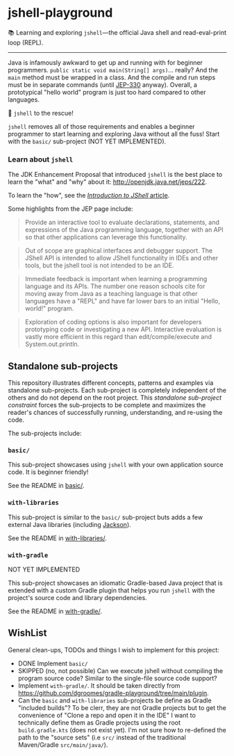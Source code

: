 # jshell-playground

📚 Learning and exploring `jshell`—the official Java shell and read-eval-print loop (REPL).

---

Java is infamously awkward to get up and running with for beginner programmers. `public static void main(String[] args)`... really?
And the `main` method must be wrapped in a class. And the compile and run steps must be in separate commands (until [JEP-330](https://openjdk.java.net/jeps/330) anyway).
Overall, a prototypical "hello world" program is just too hard compared to other languages.
 
🚀 `jshell` to the rescue!

`jshell` removes all of those requirements and enables a beginner programmer to start learning and exploring Java
without all the fuss! Start with the `basic/` sub-project (NOT YET IMPLEMENTED).

### Learn about `jshell`

The JDK Enhancement Proposal that introduced `jshell` is the best place to learn the "what" and "why" about it: <http://openjdk.java.net/jeps/222>.

To learn the "how", see the [*Introduction to JShell* article](https://docs.oracle.com/en/java/javase/14/jshell/introduction-jshell.html#GUID-630F27C8-1195-4989-9F6B-2C51D46F52C8).

Some highlights from the JEP page include:

> Provide an interactive tool to evaluate declarations, statements, and expressions of the Java programming language, together with an API so that other applications can leverage this functionality.

> Out of scope are graphical interfaces and debugger support. The JShell API is intended to allow JShell functionality in IDEs and other tools, but the jshell tool is not intended to be an IDE.

> Immediate feedback is important when learning a programming language and its APIs. The number one reason schools cite for moving away from Java as a teaching language is that other languages have a "REPL" and have far lower bars to an initial "Hello, world!" program.

> Exploration of coding options is also important for developers prototyping code or investigating a new API. Interactive evaluation is vastly more efficient in this regard than edit/compile/execute and System.out.println.

## Standalone sub-projects

This repository illustrates different concepts, patterns and examples via standalone sub-projects. Each sub-project is
completely independent of the others and do not depend on the root project. This _standalone sub-project constraint_
forces the sub-projects to be complete and maximizes the reader's chances of successfully running, understanding, and
re-using the code.

The sub-projects include:

### `basic/`

This sub-project showcases using `jshell` with your own application source code. It is beginner friendly!

See the README in [basic/](basic/).

### `with-libraries`

This sub-project is similar to the `basic/` sub-project buts adds a few external Java libraries (including [Jackson](https://github.com/FasterXML/jackson)).

See the README in [with-libraries/](with-libraries/).

### `with-gradle`

NOT YET IMPLEMENTED

This sub-project showcases an idiomatic Gradle-based Java project that is extended with a custom Gradle plugin that helps
you run `jshell` with the project's source code and library dependencies.

See the README in [with-gradle/](with-gradle/).

## WishList

General clean-ups, TODOs and things I wish to implement for this project:

* DONE Implement `basic/`
* SKIPPED (no, not possible) Can we execute jshell without compiling the program source code? Similar to the single-file source code support?
* Implement `with-gradle/`. It should be taken directly from <https://github.com/dgroomes/gradle-playground/tree/main/plugin>.
* Can the `basic` and `with-libraries` sub-projects be define as Gradle "included builds"? To be clerr, they are not
  Gradle projects but to get the convenience of "Clone a repo and open it in the IDE" I want to technically define them
  as Gradle projects using the root `build.gradle.kts` (does not exist yet). I'm not sure how to re-defined the path to the
  "source sets" (i.e `src/` instead of the traditional Maven/Gradle `src/main/java/`).
